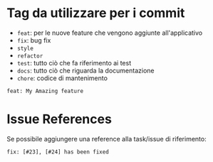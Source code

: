 # Tag da utilizzare per i commit

- `feat`: per le nuove feature che vengono aggiunte all'applicativo
- `fix`: bug fix
- `style`
- `refactor`
- `test`: tutto ciò che fa riferimento ai test
- `docs`: tutto ciò che riguarda la documentazione
- `chore`: codice di mantenimento

```
feat: My Amazing feature
```

# Issue References

Se possibile aggiungere una reference alla task/issue di riferimento:

```
fix: [#23], [#24] has been fixed
```